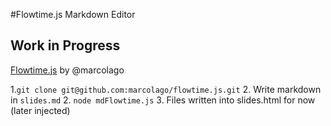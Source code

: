 #Flowtime.js Markdown Editor

## Work in Progress

[Flowtime.js](http://flowtime-js.marcolago.com/#/section-2/page-2) by @marcolago


1.`git clone git@github.com:marcolago/flowtime.js.git` 
2. Write markdown in `slides.md`
2. `node mdFlowtime.js`
3. Files written into slides.html for now (later injected)